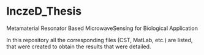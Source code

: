 # InczeD_Thesis
Metamaterial Resonator Based MicrowaveSensing for Biological Application


In this repository all the corresponding files (CST, MatLab, etc.) are listed, that were created to obtain the results that were detailed. 
